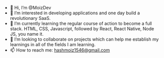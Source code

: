 - 👋 Hi, I’m @MoizDev
- 👀 I’m interested in developing applications and one day build a revolutionary SaaS. 
- 🌱 I’m currently learning the regular course of action to become a full stack. HTML, CSS, Javascript, followed by React, React Native, Node JS, you name it. 
- 💞️ I’m looking to collaborate on projects which can help me establish my learnings in all of the fields I am learning. 
- 📫 How to reach me: hashmoiz1546@gmail.com

<!---
MoizDev/MoizDev is a ✨ special ✨ repository because its `README.md` (this file) appears on your GitHub profile.
You can click the Preview link to take a look at your changes.
--->
